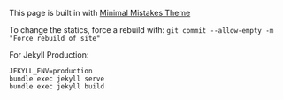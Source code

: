 This page is built in with [Minimal Mistakes Theme](https://mmistakes.github.io/minimal-mistakes/)

To change the statics, force a rebuild with:
`git commit --allow-empty -m "Force rebuild of site" `

For Jekyll Production:
```
JEKYLL_ENV=production
bundle exec jekyll serve
bundle exec jekyll build
```